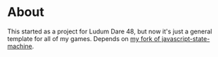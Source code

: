 # About
This started as a project for Ludum Dare 48, but now it's just a general template for all of my games.
Depends on [my fork of javascript-state-machine](https://github.com/woooowoooo/javascript-state-machine).